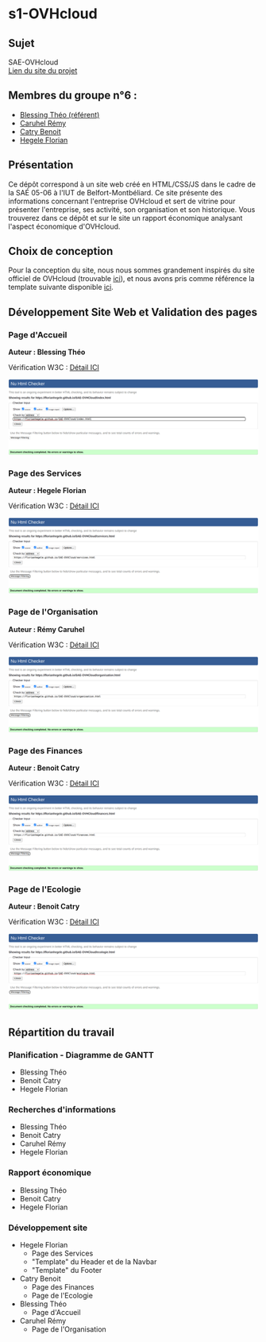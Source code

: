 # s1-OVHcloud

## Sujet  

SAE-OVHcloud\
[Lien du site du projet](https://florianhegele.github.io/SAE-OVHcloud/)

## Membres du groupe n°6 :  
 - [Blessing Théo (référent)](mailto:theo.blessing@edu.univ-fcomte.fr?subject=SAE_1_05_06)
 - [Caruhel Rémy](mailto:remy.caruhel@edu.univ-fcomte.fr?subject=SAE_1_05_06)  
 - [Catry Benoit](mailto:benoit.catry@edu.univ-fcomte.fr?subject=SAE_1_05_06)  
 - [Hegele Florian](mailto:florian.hegele@edu.univ-fcomte.fr?subject=SAE_1_05_06)  


## Présentation 
Ce dépôt correspond à un site web créé en HTML/CSS/JS dans le cadre de la SAÉ 05-06 à l'IUT de Belfort-Montbéliard. Ce site présente des informations concernant l'entreprise OVHcloud et sert de vitrine pour présenter l'entreprise, ses activité, son organisation et son historique. Vous trouverez dans ce dépôt et sur le site un rapport économique analysant l'aspect économique d'OVHcloud. 


## Choix de conception  
Pour la conception du site, nous nous sommes grandement inspirés du site officiel de OVHcloud (trouvable [ici](https://www.ovhcloud.com/fr/)), et nous avons pris comme référence la template suivante disponible [ici](https://startbootstrap.com/previews/clean-blog-jekyll).    


## Développement Site Web et Validation des pages

### Page d'Accueil
**Auteur : Blessing Théo**  

Vérification W3C : [Détail ICI](https://validator.w3.org/nu/?showsource=yes&showoutline=yes&showimagereport=yes&doc=https%3A%2F%2Fflorianhegele.github.io%2FSAE-OVHcloud%2Findex.html)


![capture d'écran de la conformité de la page ...](docs/verif-index.png)

### Page des Services
**Auteur : Hegele Florian**  

Vérification W3C : [Détail ICI](https://validator.w3.org/nu/?showsource=yes&showoutline=yes&showimagereport=yes&doc=https%3A%2F%2Fflorianhegele.github.io%2FSAE-OVHcloud%2Fservices.html)


![capture d'écran de la conformité de la page ...](docs/verif-services.png)

### Page de l'Organisation
**Auteur : Rémy Caruhel**  

Vérification W3C : [Détail ICI](https://validator.w3.org/nu/?showsource=yes&showoutline=yes&showimagereport=yes&doc=https%3A%2F%2Fflorianhegele.github.io%2FSAE-OVHcloud%2Forganisation.html)


![capture d'écran de la conformité de la page ...](docs/verif-organisation.png)

### Page des Finances
**Auteur : Benoit Catry**  

Vérification W3C : [Détail ICI](https://validator.w3.org/nu/?showsource=yes&showoutline=yes&showimagereport=yes&doc=https%3A%2F%2Fflorianhegele.github.io%2FSAE-OVHcloud%2Ffinances.html)


![capture d'écran de la conformité de la page ...](docs/verif-finances.png)

### Page de l'Ecologie
**Auteur : Benoit Catry**  

Vérification W3C : [Détail ICI](https://validator.w3.org/nu/?showsource=yes&showoutline=yes&showimagereport=yes&doc=https%3A%2F%2Fflorianhegele.github.io%2FSAE-OVHcloud%2Fecologie.html)


![capture d'écran de la conformité de la page ...](docs/verif-ecologie.png)


## Répartition du travail

### Planification - Diagramme de GANTT

- Blessing Théo
- Benoit Catry
- Hegele Florian

### Recherches d'informations

- Blessing Théo
- Benoit Catry
- Caruhel Rémy
- Hegele Florian


### Rapport économique

- Blessing Théo
- Benoit Catry
- Hegele Florian

### Développement site

- Hegele Florian
  - Page des Services
  - "Template" du Header et de la Navbar
  - "Template" du Footer
- Catry Benoit
  - Page des Finances
  - Page de l'Ecologie
- Blessing Théo
  - Page d'Accueil
- Caruhel Rémy
  - Page de l'Organisation
